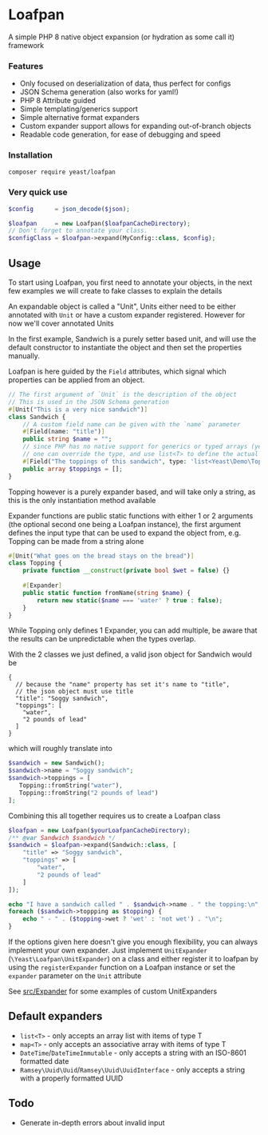 # Loafpan

A simple PHP 8 native object expansion (or hydration as some call it) framework

### Features

- Only focused on deserialization of data, thus perfect for configs
- JSON Schema generation (also works for yaml!)
- PHP 8 Attribute guided
- Simple templating/generics support
- Simple alternative format expanders
- Custom expander support allows for expanding out-of-branch objects
- Readable code generation, for ease of debugging and speed

### Installation

```bash
composer require yeast/loafpan
```

### Very quick use

```php
$config      = json_decode($json);

$loafpan     = new Loafpan($loafpanCacheDirectory);
// Don't forget to annotate your class.
$configClass = $loafpan->expand(MyConfig::class, $config);
```

## Usage

To start using Loafpan, you first need to annotate your objects, in the next few examples we will create to fake classes
to explain the details

An expandable object is called a "Unit", Units either need to be either annotated with `Unit` or have a custom expander
registered. However for now we'll cover annotated Units

In the first example, Sandwich is a purely setter based unit, and will use the default constructor to instantiate the
object and then set the properties manually.

Loafpan is here guided by the `Field` attributes, which signal which properties can be applied from an object.

```php
// The first argument of `Unit` is the description of the object
// This is used in the JSON Schema generation
#[Unit("This is a very nice sandwich")]
class Sandwich {
    // A custom field name can be given with the `name` parameter
    #[Field(name: "title")]
    public string $name = "";
    // since PHP has no native support for generics or typed arrays (yet)
    // one can override the type, and use list<T> to define the actual type
    #[Field("The toppings of this sandwich", type: 'list<Yeast\Demo\Topping>')]
    public array $toppings = [];
}
```

Topping however is a purely expander based, and will take only a string, as this is the only instantiation method
available

Expander functions are public static functions with either 1 or 2 arguments (the optional second one being a Loafpan
instance), the first argument defines the input type that can be used to expand the object from, e.g. Topping can be
made from a string alone

```php
#[Unit("What goes on the bread stays on the bread")]
class Topping {
    private function __construct(private bool $wet = false) {}
    
    #[Expander]
    public static function fromName(string $name) {
        return new static($name === 'water' ? true : false);
    }
}
```

While Topping only defines 1 Expander, you can add multiple, be aware that the results can be unpredictable when the
types overlap.

With the 2 classes we just defined, a valid json object for Sandwich would be

```json5
{
  // because the "name" property has set it's name to "title",
  // the json object must use title
  "title": "Soggy sandwich",
  "toppings": [
    "water",
    "2 pounds of lead"
  ]
}
```

which will roughly translate into

```php
$sandwich = new Sandwich();
$sandwich->name = "Soggy sandwich";
$sandwich->toppings = [
   Topping::fromString("water"),
   Topping::fromString("2 pounds of lead")
];
```

Combining this all together requires us to create a Loafpan class

```php
$loafpan = new Loafpan($yourLoafpanCacheDirectory);
/** @var Sandwich $sandwich */
$sandwich = $loafpan->expand(Sandwich::class, [
    "title" => "Soggy sandwich",
    "toppings" => [
        "water",
        "2 pounds of lead"
    ]
]);

echo "I have a sandwich called " . $sandwich->name . " the topping:\n";
foreach ($sandwich->toppping as $topping) {
    echo " - " . ($topping->wet ? 'wet' : 'not wet') . "\n";
}
```

If the options given here doesn't give you enough flexibility, you can always implement your own expander. Just
implement `UnitExpander` (`\Yeast\Loafpan\UnitExpander`) on a class and either register it to loafpan by using
the `registerExpander` function on a Loafpan instance or set the `expander` parameter on the `Unit` attribute

See [src/Expander](src/Expander) for some examples of custom UnitExpanders

## Default expanders

- `list<T>` - only accepts an array list with items of type T
- `map<T>` - only accepts an associative array with items of type T
- `DateTime`/`DateTimeImmutable` - only accepts a string with an ISO-8601 formatted date
- `Ramsey\Uuid\Uuid`/`Ramsey\Uuid\UuidInterface` - only accepts a string with a properly formatted UUID

## Todo

- Generate in-depth errors about invalid input